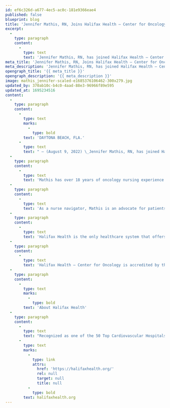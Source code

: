 ```yaml
---
id: ef6c326d-a677-4ec5-ac0c-181e9366eae4
published: false
blueprint: blog
title: 'Jennifer Mathis, RN, Joins Halifax Health – Center for Oncology as Lung Navigator'
excerpt:
  -
    type: paragraph
    content:
      -
        type: text
        text: 'Jennifer Mathis, RN, has joined Halifax Health – Center for Oncology at the Charles L. and Miki N. Grant Center for Hope as a nurse navigator specializing in lung cancer.'
meta_title: 'Jennifer Mathis, RN, Joins Halifax Health – Center for Oncology as Lung Navigator'
meta_description: 'Jennifer Mathis, RN, has joined Halifax Health – Center for Oncology at the Charles L. and Miki N. Grant Center for Hope as a nurse navigator specializing in lung cancer.'
opengraph_title: '{{ meta_title }}'
opengraph_description: '{{ meta_description }}'
image: mathis_jennifer-scaled-e1685376106462-300x279.jpg
updated_by: 370ab10c-b4c0-4aad-88e3-96966f89e595
updated_at: 1695234516
content:
  -
    type: paragraph
    content:
      -
        type: text
        marks:
          -
            type: bold
        text: 'DAYTONA BEACH, FLA.'
      -
        type: text
        text: " – (August 9, 2022) \_Jennifer Mathis, RN, has joined Halifax Health – Center for Oncology at the Charles L. and Miki N. Grant Center for Hope as a nurse navigator specializing in lung cancer."
  -
    type: paragraph
    content:
      -
        type: text
        text: 'Mathis has over 18 years of oncology nursing experience in roles ranging from medical oncology and chemotherapy nursing to radiation oncology and nurse education. This extensive background provides Mathis with the knowledge to help patients with a lung cancer diagnosis through their treatment and beyond.'
  -
    type: paragraph
    content:
      -
        type: text
        text: 'As a nurse navigator, Mathis is an advocate for patients diagnosed with lung cancer, providing emotional support, education and resources so they can make well-informed decisions regarding care options. The navigator serves as a point of contact to create a seamless approach to care, helps expedite scheduling appointments and collaborates with physicians and healthcare providers to provide real-time answers to patient questions.'
  -
    type: paragraph
    content:
      -
        type: text
        text: 'Halifax Health is the only healthcare system that offers a lung cancer navigator in the Volusia County area. “At Halifax Health we believe in taking care of the whole patient, providing clinical support, education, emotional support and guidance from your initial diagnosis and throughout your cancer treatment,” said Julie Roth, Service Line Administrator with Halifax Health – Center for Oncology. Roth continued, “When your life has been touched by cancer, you deserve the very best care – from a first-class team of expert oncologists and a team of navigators to help support you every step of the way, and we have that right here in Daytona Beach.”'
  -
    type: paragraph
    content:
      -
        type: text
        text: 'Halifax Health – Center for Oncology is accredited by the American College of Surgeons Commission on Cancer and offers a full range of diagnostic testing, aggressive treatment, clinical trials and support to cancer patients and their families at locations in Daytona Beach, Ormond Beach, Port Orange and New Smyrna Beach. The navigator program includes nurse navigators that assist patients with breast cancer, gastrointestinal cancer, head and neck cancer and lung cancer, as well as navigators that assist with rehabilitation and survivorship. All navigator services are provided as a complimentary service.'
  -
    type: paragraph
    content:
      -
        type: text
        marks:
          -
            type: bold
        text: 'About Halifax Health'
  -
    type: paragraph
    content:
      -
        type: text
        text: "Recognized as one of the 50 Top Cardiovascular Hospitals™ in the United States by IBM Watson Health™, Halifax Health serves Volusia and Flagler counties, providing a continuum of health care services through a network of organizations including a tertiary hospital, two community hospitals, an urgent care, psychiatric services, a cancer treatment center with five outreach locations, the area’s largest hospice, a center for inpatient rehabilitation, outpatient rehabilitation clinics, primary care walk-in clinics, a clinic specializing in women’s health, a pediatric care community clinic, three children’s medical practices, a home health care agency and an exclusive provider organization. Halifax Health offers the area’s only Level II Trauma Center, Thrombectomy-Capable Stroke Center (TSC), Center for Transplant Services, Pediatric Intensive Care Unit, Pediatric Emergency Department, Child and Adolescent Behavioral Services, complete Neurosurgical Services, OB Emergency Department and Level III Neonatal Intensive Care Unit that cares for babies born earlier than 28 weeks. For more information, visit\_"
      -
        type: text
        marks:
          -
            type: link
            attrs:
              href: 'https://halifaxhealth.org/'
              rel: null
              target: null
              title: null
          -
            type: bold
        text: halifaxhealth.org
---
```

